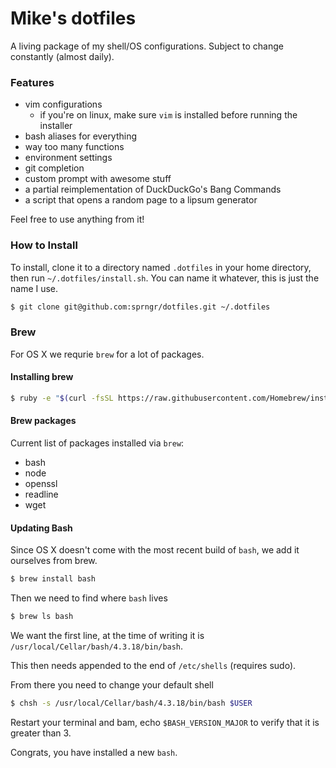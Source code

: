 # Mike's dotfiles

A living package of my shell/OS configurations. Subject to change constantly (almost daily).

### Features
* vim configurations
	* if you're on linux, make sure `vim` is installed before running the installer
* bash aliases for everything
* way too many functions
* environment settings
* git completion
* custom prompt with awesome stuff
* a partial reimplementation of DuckDuckGo's Bang Commands
* a script that opens a random page to a lipsum generator


Feel free to use anything from it!

### How to Install

To install, clone it to a directory named `.dotfiles` in your home directory, then run `~/.dotfiles/install.sh`.
You can name it whatever, this is just the name I use.

```bash
$ git clone git@github.com:sprngr/dotfiles.git ~/.dotfiles
```

### Brew

For OS X we requrie `brew` for a lot of packages.

#### Installing brew

```bash
$ ruby -e "$(curl -fsSL https://raw.githubusercontent.com/Homebrew/install/master/install)"
````

#### Brew packages

Current list of packages installed via `brew`:
* bash
* node
* openssl
* readline
* wget

#### Updating Bash

Since OS X doesn't come with the most recent build of `bash`, we add it ourselves from brew.

```bash
$ brew install bash
```

Then we need to find where `bash` lives

```bash
$ brew ls bash
```

We want the first line, at the time of writing it is `/usr/local/Cellar/bash/4.3.18/bin/bash`.

This then needs appended to the end of `/etc/shells` (requires sudo).

From there you need to change your default shell

```bash
$ chsh -s /usr/local/Cellar/bash/4.3.18/bin/bash $USER
```

Restart your terminal and bam, echo `$BASH_VERSION_MAJOR` to verify that it is greater than 3.

Congrats, you have installed a new `bash`.


